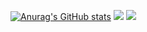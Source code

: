 [![Anurag's GitHub stats](https://github-readme-stats.vercel.app/api?username=chgv&show_icons=true&theme=dracula)](https://github.com/anuraghazra/github-readme-stats)
![](http://github-profile-summary-cards.vercel.app/api/cards/profile-details?username=chgv&theme=moonlight)
![](http://github-profile-summary-cards.vercel.app/api/cards/productive-time?username=chgv&theme=moonlight&utcOffset=8)
